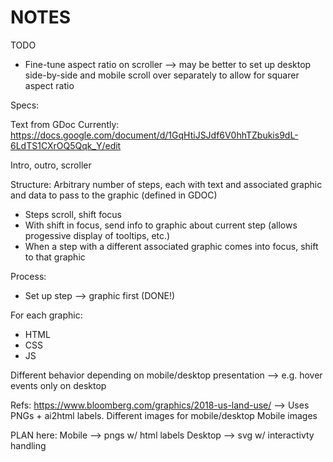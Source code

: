 # NOTES

TODO
* Fine-tune aspect ratio on scroller --> may be better to set up desktop side-by-side and mobile scroll over separately to allow for squarer aspect ratio

Specs:

Text from GDoc
Currently: https://docs.google.com/document/d/1GqHtiJSJdf6V0hhTZbukis9dL-6LdTS1CXrOQ5Qqk_Y/edit

Intro, outro, scroller

Structure:
Arbitrary number of steps, each with text and associated graphic and data to pass to the graphic (defined in GDOC)
- Steps scroll, shift focus
- With shift in focus, send info to graphic about current step (allows progessive display of tooltips, etc.)
- When a step with a different associated graphic comes into focus, shift to that graphic

Process: 
- Set up step --> graphic first (DONE!)

For each graphic:
- HTML
- CSS
- JS


Different behavior depending on mobile/desktop presentation --> e.g. hover events only on desktop

Refs:
https://www.bloomberg.com/graphics/2018-us-land-use/
--> Uses PNGs + ai2html labels. Different images for mobile/desktop
Mobile images 

PLAN here:
Mobile --> pngs w/ html labels
Desktop --> svg w/ interactivty handling